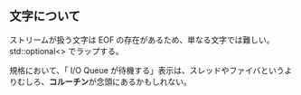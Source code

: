 ﻿
## 文字について

ストリームが扱う文字は EOF の存在があるため、単なる文字では難しい。
std::optional<> でラップする。

規格において、「 I/O Queue が待機する」表示は、スレッドやファイバというよりむしろ、**コルーチン**が念頭にあるかもしれない。

